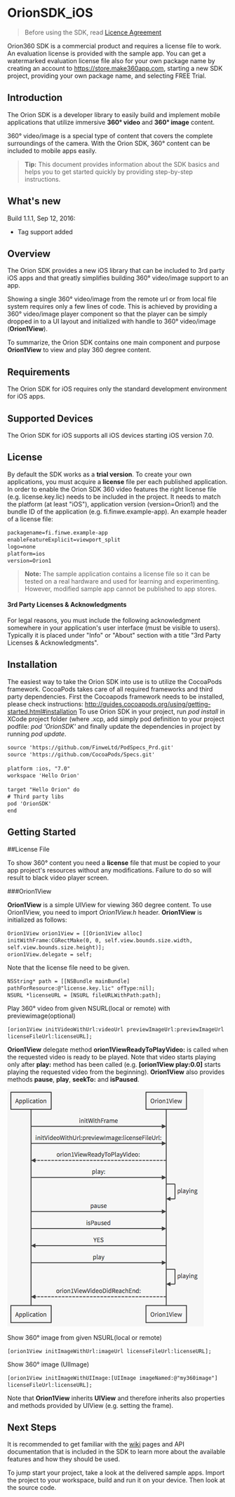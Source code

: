 OrionSDK_iOS
==================

> Before using the SDK, read [Licence Agreement](https://github.com/FinweLtd/OrionSDK_iOS_Prd/blob/master/Finwe_Orion360_SDK_Basic_Evaluation_Kit_License_en_US-20161212_1500.pdf)

Orion360 SDK is a commercial product and requires a license file to work. An evaluation license is provided with the sample app. You can get a watermarked evaluation license file also for your own package name by creating an account to https://store.make360app.com, starting a new SDK project, providing your own package name, and selecting FREE Trial.

Introduction
-------

The Orion SDK is a developer library to easily build and implement mobile applications that utilize immersive **360° video** and **360° image** content.

360° video/image is a special type of content that covers the complete surroundings of the camera. With the Orion SDK, 360° content can be included to mobile apps easily.

>**Tip:** This document provides information about the SDK basics and helps you to get started quickly by providing step-by-step instructions. 

What's new
-------

Build 1.1.1, Sep 12, 2016:
* Tag support added

Overview
-------

The Orion SDK provides a new iOS library that can be included to 3rd party iOS apps and that greatly simplifies building 360° video/image support to an app.

Showing a single 360° video/image from the remote url or from local file system requires only a few lines of code. This is achieved by providing a 360° video/image player component so that the player can be simply dropped in to a UI layout and initialized with handle to 360° video/image (**Orion1View**).

To summarize, the Orion SDK contains one main component and purpose **Orion1View** to view and play 360 degree content. 

Requirements
----------------

The Orion SDK for iOS requires only the standard development environment for iOS apps. 

Supported Devices
----------------------

The Orion SDK for iOS supports all iOS devices starting iOS version 7.0.

License
-------
By default the SDK works as a **trial version**. To create your own applications, you must acquire a **license** file per each published application. In order to enable the Orion SDK 360 video features the right license file (e.g. license.key.lic) needs to be included in the project. It needs to match the platform (at least "iOS"), application version (version=Orion1) and the bundle ID of the application (e.g. fi.finwe.example-app).
An example header of a license file:

```
packagename=fi.finwe.example-app
enableFeatureExplicit=viewport_split
logo=none
platform=ios
version=Orion1
```

>**Note:** The sample application contains a license file so it can be tested on a real hardware and used for learning and experimenting. However, modified sample app cannot be published to app stores.

#### 3rd Party Licenses & Acknowledgments

For legal reasons, you must include the following acknowledgment somewhere in your application's user interface (must be visible to users). Typically it is placed under "Info" or "About" section with a title "3rd Party Licenses & Acknowledgments".

Installation
-------

The easiest way to take the Orion SDK into use is to utilize the CocoaPods framework. CocoaPods takes care of all required frameworks and third party dependencies. 
First the Cocoapods framework needs to be installed, please check instructions: http://guides.cocoapods.org/using/getting-started.html#installation
To use Orion SDK in your project, run *pod install* in XCode project folder (where .xcp, add simply pod definition to your project podfile: *pod 'OrionSDK'* and finally update the dependencies in project by running *pod update*.

```
source 'https://github.com/FinweLtd/PodSpecs_Prd.git'
source 'https://github.com/CocoaPods/Specs.git'

platform :ios, "7.0"
workspace 'Hello Orion'

target "Hello Orion" do
# Third party libs
pod 'OrionSDK'
end
```

Getting Started
------------------

##License File

To show 360° content you need a **license** file that must be copied to your app project's resources without any modifications. Failure to do so will result to black video player screen.

###Orion1View

**Orion1View** is a simple UIView for viewing 360 degree content. To use Orion1View, you need to import *Orion1View.h* header. **Orion1View** is initialized as follows:

```
Orion1View orion1View = [[Orion1View alloc] initWithFrame:CGRectMake(0, 0, self.view.bounds.size.width, self.view.bounds.size.height)];
orion1View.delegate = self;
```

Note that the license file need to be given.

```
NSString* path = [[NSBundle mainBundle] pathForResource:@"license.key.lic" ofType:nil];
NSURL *licenseURL = [NSURL fileURLWithPath:path];
```

Play 360° video from given NSURL(local or remote) with previewimage(optional)
```
[orion1View initVideoWithUrl:videoUrl previewImageUrl:previewImageUrl licenseFileUrl:licenseURL];
```
**Orion1View** delegate method **orion1ViewReadyToPlayVideo:** is called when the requested video is ready to be played. Note that video starts playing only after **play:** method has been called (e.g. **[orion1View play:0.0]** starts playing the requested video from the beginning). **Orion1View** also provides methods **pause**, **play**,  **seekTo:** and **isPaused**.

![Alt text](images/seq1.png "Sequence diagram:Orion1View")



Show 360° image from given NSURL(local or remote)
```
[orion1View initImageWithUrl:imageUrl licenseFileUrl:licenseURL];
```
Show 360° image (UIImage)
```
[orion1View initImageWithUIImage:[UIImage imageNamed:@"my360image"]  licenseFileUrl:licenseURL];
```

Note that **Orion1View** inherits **UIView** and therefore inherits also properties and methods provided by UIView (e.g. setting the frame).

Next Steps
-------------

It is recommended to get familiar with the [wiki](https://github.com/FinweLtd/OrionSDK_iOS_Prd/wiki) pages and API documentation that is included in the SDK to learn more about the available features and how they should be used.

To jump start your project, take a look at the delivered sample apps. Import the project to your workspace, build and run it on your device. Then look at the source code.
